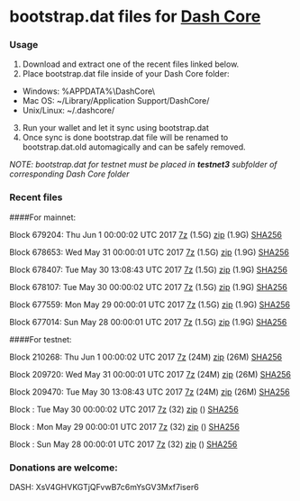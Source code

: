 # bootstrap.dat files for [Dash Core](https://www.dash.org)

### Usage

1. Download and extract one of the recent files linked below.
2. Place bootstrap.dat file inside of your Dash Core folder:
 - Windows: %APPDATA%\DashCore\
 - Mac OS: ~/Library/Application Support/DashCore/
 - Unix/Linux: ~/.dashcore/
3. Run your wallet and let it sync using bootstrap.dat
4. Once sync is done bootstrap.dat file will be renamed to bootstrap.dat.old automagically and can be safely removed.

_NOTE: bootstrap.dat for testnet must be placed in **testnet3** subfolder of corresponding Dash Core folder_

### Recent files

####For mainnet:

Block 679204: Thu Jun  1 00:00:02 UTC 2017 [7z](https://transfer.sh/qBEDz/bootstrap.dat.20170601.7z) (1.5G) [zip](https://transfer.sh/Dc4M1/bootstrap.dat.20170601.zip) (1.9G) [SHA256](https://transfer.sh/olZM4/sha256.txt)

Block 678653: Wed May 31 00:00:01 UTC 2017 [7z](https://transfer.sh/PFiJF/bootstrap.dat.20170531.7z) (1.5G) [zip](https://transfer.sh/wdKlB/bootstrap.dat.20170531.zip) (1.9G) [SHA256](https://transfer.sh/zO9ry/sha256.txt)

Block 678407: Tue May 30 13:08:43 UTC 2017 [7z](https://transfer.sh/fGMB8/bootstrap.dat.20170530.7z) (1.5G) [zip](https://transfer.sh/CBX2A/bootstrap.dat.20170530.zip) (1.9G) [SHA256](https://transfer.sh/pjsaT/sha256.txt)

Block 678107: Tue May 30 00:00:02 UTC 2017 [7z](https://transfer.sh/1liLp/bootstrap.dat.20170530.7z) (1.5G) [zip](https://transfer.sh/At4v9/bootstrap.dat.20170530.zip) (1.9G) [SHA256](https://transfer.sh/Fk7X1/sha256.txt)

Block 677559: Mon May 29 00:00:01 UTC 2017 [7z](https://transfer.sh/Ox9sZ/bootstrap.dat.20170529.7z) (1.5G) [zip](https://transfer.sh/eYBUO/bootstrap.dat.20170529.zip) (1.9G) [SHA256](https://transfer.sh/OUWhF/sha256.txt)

Block 677014: Sun May 28 00:00:01 UTC 2017 [7z](https://transfer.sh/IdYpF/bootstrap.dat.20170528.7z) (1.5G) [zip](https://transfer.sh/THoAn/bootstrap.dat.20170528.zip) (1.9G) [SHA256](https://transfer.sh/89ETV/sha256.txt)

####For testnet:

Block 210268: Thu Jun  1 00:00:02 UTC 2017 [7z](https://transfer.sh/gU6l4/bootstrap.dat.20170601.7z) (24M) [zip](https://transfer.sh/2nZcv/bootstrap.dat.20170601.zip) (26M) [SHA256](https://transfer.sh/10b7ia/sha256.txt)

Block 209720: Wed May 31 00:00:01 UTC 2017 [7z](https://transfer.sh/ADBjm/bootstrap.dat.20170531.7z) (24M) [zip](https://transfer.sh/h5Mm8/bootstrap.dat.20170531.zip) (26M) [SHA256](https://transfer.sh/gVntj/sha256.txt)

Block 209470: Tue May 30 13:08:43 UTC 2017 [7z](https://transfer.sh/Burfu/bootstrap.dat.20170530.7z) (24M) [zip](https://transfer.sh/I8OqC/bootstrap.dat.20170530.zip) (26M) [SHA256](https://transfer.sh/pmlQb/sha256.txt)

Block : Tue May 30 00:00:02 UTC 2017 [7z](https://transfer.sh/iIzjB/bootstrap.dat.20170530.7z) (32) [zip]() () [SHA256](https://transfer.sh/tSbaO/sha256.txt)

Block : Mon May 29 00:00:01 UTC 2017 [7z](https://transfer.sh/KEVis/bootstrap.dat.20170529.7z) (32) [zip]() () [SHA256](https://transfer.sh/IFbyw/sha256.txt)

Block : Sun May 28 00:00:01 UTC 2017 [7z](https://transfer.sh/R0gjm/bootstrap.dat.20170528.7z) (32) [zip]() () [SHA256](https://transfer.sh/jwXdS/sha256.txt)

### Donations are welcome:

DASH: XsV4GHVKGTjQFvwB7c6mYsGV3Mxf7iser6
